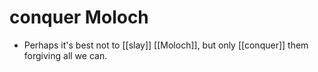 # conquer Moloch

- Perhaps it's best not to [[slay]] [[Moloch]], but only [[conquer]] them forgiving all we can.

